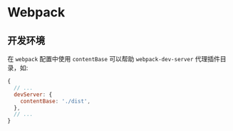 # Webpack

## 开发环境

在 `webpack` 配置中使用 `contentBase` 可以帮助 `webpack-dev-server` 代理插件目录，如:

```javascript
{
  // ...
  devServer: {
    contentBase: './dist',
  },
  // ...
}
```
